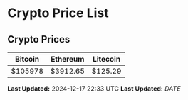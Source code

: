 # Crypto Price List

## Crypto Prices
| Bitcoin | Ethereum | Litecoin |
| ------- | -------- | -------- |
| $105978 | $3912.65 | $125.29 |
**Last Updated:** 2024-12-17 22:33 UTC
**Last Updated:** $DATE$
